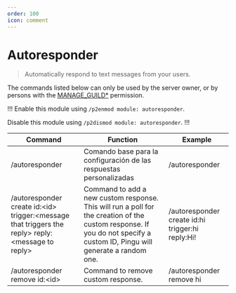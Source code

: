 ```yaml
---
order: 100
icon: comment
---
```


# Autoresponder
> Automatically respond to text messages from your users.

The commands listed below can only be used by the server owner, or by persons with the [MANAGE_GUILD\*](https://discord.com/developers/docs/topics/permissions) permission.

!!!
Enable this module using `/p2enmod module: autoresponder`.

Disable this module using `/p2dismod module: autoresponder`.
!!!

| Command| Function| Example|
| -------------------------- | ----------------------------------------------------------------------------------------------------------------------------------------------------------------------------------------------------------------------- | --------------------------- |
| /autoresponder | Comando base para la configuración de las respuestas personalizadas | /autoresponder              |
| /autoresponder create id:\<id> trigger:\<message that triggers the reply> reply:\<message to reply> | Command to add a new custom response. This will run a poll for the creation of the custom response. If you do not specify a custom ID, Pingu will generate a random one. | /autoresponder create id:hi trigger:hi reply:Hi! |
| /autoresponder remove id:\<id> | Command to remove custom response. | /autoresponder remove hi |